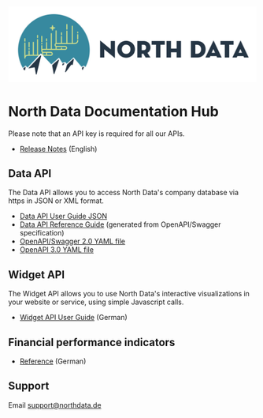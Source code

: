 ![image alt text](logo.png)

# North Data Documentation Hub

Please note that an API key is required for all our APIs.

- [Release Notes](https://github.com/northdata/api/releases) (English)

## Data API 

The Data API allows you to access North Data's company database via https in JSON or XML format.

- [Data API User Guide JSON](https://github.com/northdata/api/blob/master/doc/data-api-userguide/data-api-userguide.md)  
- [Data API Reference Guide](https://github.com/northdata/api/blob/master/doc/data-api-refguide/index.html) 
(generated from OpenAPI/Swagger specification) 
- [OpenAPI/Swagger 2.0 YAML file](swagger.yaml) 
- [OpenAPI 3.0 YAML file](openapi.yaml) 

## Widget API 

The Widget API allows you to use North Data's interactive visualizations in your website or service, using simple Javascript calls. 

- [Widget API User Guide](https://github.com/northdata/api/blob/master/doc/widgetapi-userguide/widgetapi-userguide.md) (German)
      
## Financial performance indicators

- [Reference](https://www.northdata.de/_financials) (German)
        
## Support
      
Email <a href="mailto:support@northdata.de">support@northdata.de</a>
